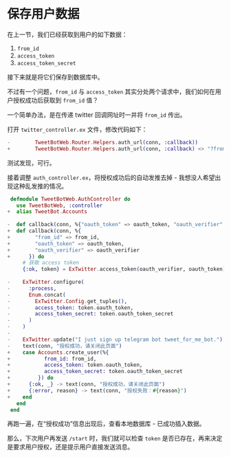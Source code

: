 # 保存用户数据

在上一节，我们已经获取到用户的如下数据：

1. `from_id`
2. `access_token`
3. `access_token_secret`

接下来就是将它们保存到数据库中。

不过有一个问题，`from_id` 与 `access_token` 其实分处两个请求中，我们如何在用户授权成功后获取到 `from_id` 值？

一个简单办法，是在传递 twitter 回调网址时一并将 `from_id` 传出。

打开 `twitter_controller.ex` 文件，修改代码如下：

```elixir
-        TweetBotWeb.Router.Helpers.auth_url(conn, :callback))
+        TweetBotWeb.Router.Helpers.auth_url(conn, :callback) <> "?from_id=#{from_id}")
```
测试发现，可行。

接着调整 `auth_controller.ex`，将授权成功后的自动发推去掉 - 我想没人希望出现这种乱发推的情况。

```elixir
 defmodule TweetBotWeb.AuthController do
   use TweetBotWeb, :controller
+  alias TweetBot.Accounts
 
-  def callback(conn, %{"oauth_token" => oauth_token, "oauth_verifier" => oauth_verifier}) do
+  def callback(conn, %{
+        "from_id" => from_id,
+        "oauth_token" => oauth_token,
+        "oauth_verifier" => oauth_verifier
+      }) do
     # 获取 access token
     {:ok, token} = ExTwitter.access_token(oauth_verifier, oauth_token)
 
-    ExTwitter.configure(
-      :process,
-      Enum.concat(
-        ExTwitter.Config.get_tuples(),
-        access_token: token.oauth_token,
-        access_token_secret: token.oauth_token_secret
-      )
-    )
-
-    ExTwitter.update("I just sign up telegram bot tweet_for_me_bot.")
-    text(conn, "授权成功，请关闭此页面")
+    case Accounts.create_user(%{
+           from_id: from_id,
+           access_token: token.oauth_token,
+           access_token_secret: token.oauth_token_secret
+         }) do
+      {:ok, _} -> text(conn, "授权成功，请关闭此页面")
+      {:error, reason} -> text(conn, "授权失败：#{reason}")
+    end
   end
 end
```
再跑一遍，在“授权成功”信息出现后，查看本地数据库 - 已成功插入数据。

那么，下次用户再发送 `/start` 时，我们就可以检查 `token` 是否已存在，再来决定是要求用户授权，还是提示用户直接发送消息。